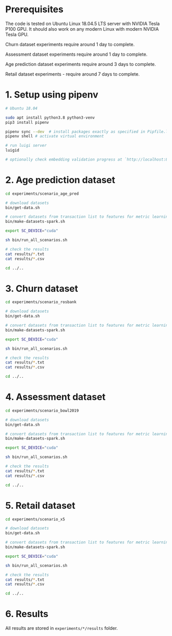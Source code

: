# Prerequisites

The code is tested on Ubuntu Linux 18.04.5 LTS server with NVIDIA Tesla P100 GPU. It should also work on any modern Linux with modern NVIDIA Tesla GPU.

Churn dataset experiments require around 1 day to complete.

Assessment dataset experiments require around 1 day to complete.

Age prediction dataset experiments require around 3 days to complete.

Retail dataset experiments - require around 7 days to complete.

# 1. Setup using pipenv

```sh
# Ubuntu 18.04

sudo apt install python3.8 python3-venv
pip3 install pipenv

pipenv sync --dev  # install packages exactly as specified in Pipfile.lock
pipenv shell # activate virtual environment

# run luigi server
luigid

# optionally check embedding validation progress at `http://localhost:8082/`
```

# 2. Age prediction dataset

```sh
cd experiments/scenario_age_pred

# download datasets
bin/get-data.sh

# convert datasets from transaction list to features for metric learning
bin/make-datasets-spark.sh

export SC_DEVICE="cuda"

sh bin/run_all_scenarios.sh

# check the results
cat results/*.txt
cat results/*.csv

cd ../..
```

# 3. Churn dataset

```sh
cd experiments/scenario_rosbank

# download datasets
bin/get-data.sh

# convert datasets from transaction list to features for metric learning
bin/make-datasets-spark.sh

export SC_DEVICE="cuda"

sh bin/run_all_scenarios.sh

# check the results
cat results/*.txt
cat results/*.csv

cd ../..
```

# 4. Assessment dataset

 ```sh
cd experiments/scenario_bowl2019

# download datasets
bin/get-data.sh

# convert datasets from transaction list to features for metric learning
bin/make-datasets-spark.sh

export SC_DEVICE="cuda"

sh bin/run_all_scenarios.sh

# check the results
cat results/*.txt
cat results/*.csv

cd ../..
```

# 5. Retail dataset

```sh
cd experiments/scenario_x5

# download datasets
bin/get-data.sh

# convert datasets from transaction list to features for metric learning
bin/make-datasets-spark.sh

export SC_DEVICE="cuda"

sh bin/run_all_scenarios.sh

# check the results
cat results/*.txt
cat results/*.csv

cd ../..
```

# 6. Results

All results are stored in `experiments/*/results` folder.
